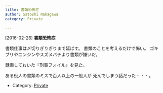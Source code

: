 ```yaml
---
title: 書類恐怖症
author: Satoshi Nakagawa
category: Private

---
```


[2016-02-26] **書類恐怖症** 

 書類仕事は〆切りぎりぎりまで延ばす。
書類のことを考えるだけで怖い。
ゴキブリやニンジンやスズメバチより書類が嫌いだ。

 録画しておいた『刑事フォイル』を見た。

 ある役人の書類のミスで百人以上の一般人が
死んでしまう話だった・・・。

- Category: [Private](https://merapano.github.io/categories.html#Private)

